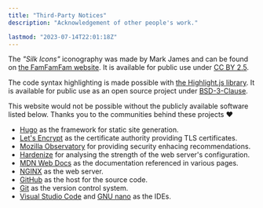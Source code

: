 ```yaml
---
title: "Third-Party Notices"
description: "Acknowledgement of other people's work."

lastmod: "2023-07-14T22:01:18Z"
---
```


The *"Silk Icons"* iconography was made by Mark James and can be found on [the FamFamFam website](https://web.archive.org/web/20221231083941/http://www.famfamfam.com/lab/icons/silk/). It is available for public use under [CC BY 2.5](http://creativecommons.org/licenses/by/2.5/).

The code syntax highlighting is made possible with [the Highlight.js library](https://highlightjs.org). It is available for public use as an open source project under [BSD-3-Clause](https://github.com/highlightjs/highlight.js/blob/main/LICENSE).

This website would not be possible without the publicly available software listed below. Thanks you to the communities behind these projects ❤

* [Hugo](https://gohugo.io/) as the framework for static site generation.
* [Let's Encrypt](https://letsencrypt.org/) as the certificate authority providing TLS certificates.
* [Mozilla Observatory](https://observatory.mozilla.org/) for providing security enhacing recommendations.
* [Hardenize](https://www.hardenize.com/) for analysing the strength of the web server's configuration.
* [MDN Web Docs](https://developer.mozilla.org/en-US/) as the documentation referenced in various pages.
* [NGINX](https://nginx.org/) as the web server.
* [GitHub](https://github.com/) as the host for the source code.
* [Git](https://git-scm.com/) as the version control system.
* [Visual Studio Code](https://code.visualstudio.com) and [GNU nano](https://www.nano-editor.org) as the IDEs.
